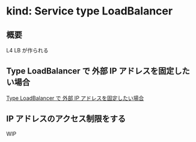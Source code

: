 # kind: Service type LoadBalancer

## 概要

L4 LB が作られる

## Type LoadBalancer で 外部 IP アドレスを固定したい場合

[Type LoadBalancer で 外部 IP アドレスを固定したい場合](./loadbalancer-ip/)

## IP アドレスのアクセス制限をする

WIP
